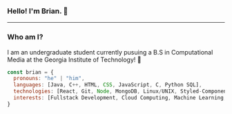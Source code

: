 ### Hello! I'm Brian. 👋 
---
### Who am I?
I am an undergraduate student currently pusuing a B.S in Computational Media at the Georgia Institute of Technology! 🐝
```javascript
const brian = {
  pronouns: "he" | "him",
  languages: [Java, C++, HTML, CSS, JavaScript, C, Python SQL],
  technologies: [React, Git, Node, MongoDB, Linux/UNIX, Styled-Components, Docker],
  interests: [Fullstack Development, Cloud Computing, Machine Learning, CV]
}
```
